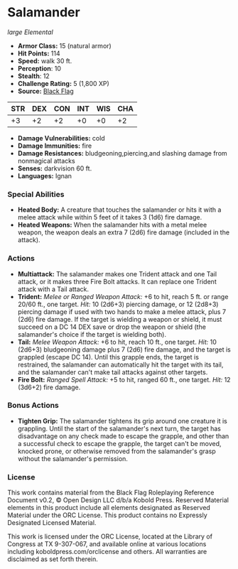 # Salamander

*large* *Elemental*

- **Armor Class:** 15 (natural armor)
- **Hit Points:** 114 
- **Speed:** walk 30 ft.
- **Perception**: 10
- **Stealth**: 12
- **Challenge Rating:** 5 (1,800 XP)
- **Source:** [Black Flag](https://koboldpress.com/kpstore/product/tovrpg-pg-mv/)

| STR | DEX | CON | INT | WIS | CHA |
| --- | --- | --- | --- | --- | --- |
| +3 | +2 | +2 | +0 | +0 | +2 |

- **Damage Vulnerabilities:** cold
- **Damage Immunities:** fire
- **Damage Resistances:** bludgeoning,piercing,and slashing damage from nonmagical attacks
- **Senses:** darkvision 60 ft.
- **Languages:** Ignan

### Special Abilities

- **Heated Body:** A creature that touches the salamander or hits it with a melee attack while within 5 feet of it takes 3 (1d6) fire damage.
- **Heated Weapons:** When the salamander hits with a metal melee weapon, the weapon deals an extra 7 (2d6) fire damage (included in the attack).

### Actions

- **Multiattack:** The salamander makes one Trident attack and one Tail attack, or it makes three Fire Bolt attacks. It can replace one Trident attack with a Tail attack.
- **Trident:** _Melee or Ranged Weapon Attack:_ +6 to hit, reach 5 ft. or range 20/60 ft., one target. _Hit:_ 10 (2d6+3) piercing damage, or 12 (2d8+3) piercing damage if used with two hands to make a melee attack, plus 7 (2d6) fire damage. If the target is wielding a weapon or shield, it must succeed on a DC 14 DEX save or drop the weapon or shield (the salamander's choice if the target is wielding both).
- **Tail:** _Melee Weapon Attack:_ +6 to hit, reach 10 ft., one target. _Hit:_ 10 (2d6+3) bludgeoning damage plus 7 (2d6) fire damage, and the target is grappled (escape DC 14). Until this grapple ends, the target is restrained, the salamander can automatically hit the target with its tail, and the salamander can't make tail attacks against other targets.
- **Fire Bolt:** _Ranged Spell Attack:_ +5 to hit, ranged 60 ft., one target. _Hit:_ 12 (3d6+2) fire damage.

### Bonus Actions

- **Tighten Grip:** The salamander tightens its grip around one creature it is grappling. Until the start of the salamander's next turn, the target has disadvantage on any check made to escape the grapple, and other than a successful check to escape the grapple, the target can't be moved, knocked prone, or otherwise removed from the salamander's grasp without the salamander's permission.


### License

This work contains material from the Black Flag Roleplaying Reference Document v0.2, © Open Design LLC d/b/a Kobold Press. Reserved Material elements in this product include all elements designated as Reserved Material under the ORC License. This product contains no Expressly Designated Licensed Material.

This work is licensed under the ORC License, located at the Library of Congress at TX 9-307-067, and available online at various locations including koboldpress.com/orclicense and others. All warranties are disclaimed as set forth therein.
